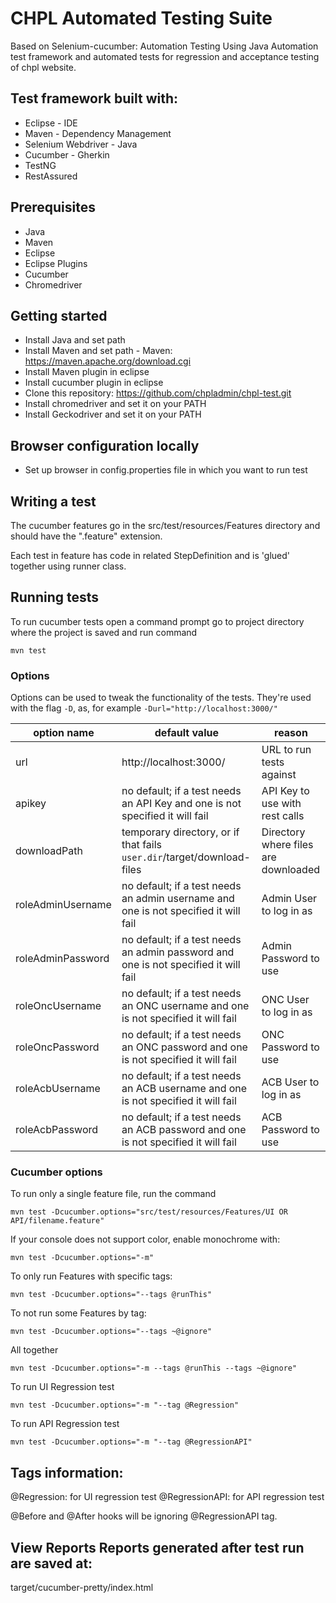 # CHPL Automated Testing Suite

Based on Selenium-cucumber: Automation Testing Using Java Automation test framework and automated tests for regression and acceptance testing of chpl website.

## Test framework built with:

* Eclipse - IDE
* Maven - Dependency Management
* Selenium Webdriver - Java
* Cucumber - Gherkin
* TestNG
* RestAssured

## Prerequisites
* Java
* Maven
* Eclipse
* Eclipse Plugins
* Cucumber
* Chromedriver

## Getting started

* Install Java and set path
* Install Maven and set path - Maven: https://maven.apache.org/download.cgi
* Install Maven plugin in eclipse
* Install cucumber plugin in eclipse
* Clone this repository: https://github.com/chpladmin/chpl-test.git
* Install chromedriver and set it on your PATH
* Install Geckodriver and set it on your PATH

## Browser configuration locally

* Set up browser in config.properties file in which you want to run test

## Writing a test

The cucumber features go in the src/test/resources/Features directory and should have the ".feature" extension.

Each test in feature has code in related StepDefinition and is 'glued' together using runner class.

## Running tests

To run cucumber tests open a command prompt go to project directory where the project is saved and run command

`mvn test`

### Options

Options can be used to tweak the functionality of the tests. They're used with the flag `-D`, as, for example `-Durl="http://localhost:3000/"`

| option name       | default value                                                                       | reason                               |
|-------------------|-------------------------------------------------------------------------------------|--------------------------------------|
| url               | http://localhost:3000/                                                              | URL to run tests against             |
| apikey            | no default; if a test needs an API Key and one is not specified it will fail        | API Key to use with rest calls       |
| downloadPath      | temporary directory, or if that fails `user.dir`/target/download-files              | Directory where files are downloaded |
| roleAdminUsername | no default; if a test needs an admin username and one is not specified it will fail | Admin User to log in as              |
| roleAdminPassword | no default; if a test needs an admin password and one is not specified it will fail | Admin Password to use                |
| roleOncUsername   | no default; if a test needs an ONC username and one is not specified it will fail   | ONC User to log in as                |
| roleOncPassword   | no default; if a test needs an ONC password and one is not specified it will fail   | ONC Password to use                  |
| roleAcbUsername   | no default; if a test needs an ACB username and one is not specified it will fail   | ACB User to log in as                |
| roleAcbPassword   | no default; if a test needs an ACB password and one is not specified it will fail   | ACB Password to use                  |

### Cucumber options

To run only a single feature file, run the command

`mvn test -Dcucumber.options="src/test/resources/Features/UI OR API/filename.feature"`

If your console does not support color, enable monochrome with:

`mvn test -Dcucumber.options="-m"`

To only run Features with specific tags:

`mvn test -Dcucumber.options="--tags @runThis"`

To not run some Features by tag:

`mvn test -Dcucumber.options="--tags ~@ignore"`

All together

`mvn test -Dcucumber.options="-m --tags @runThis --tags ~@ignore"`

To run UI Regression test

`mvn test -Dcucumber.options="-m "--tag @Regression"`

To run API Regression test

`mvn test -Dcucumber.options="-m "--tag @RegressionAPI"`

## Tags information:
@Regression: for UI regression test
@RegressionAPI: for API regression test

@Before and @After hooks will be ignoring @RegressionAPI tag.

## View Reports Reports generated after test run are saved at:

target/cucumber-pretty/index.html
